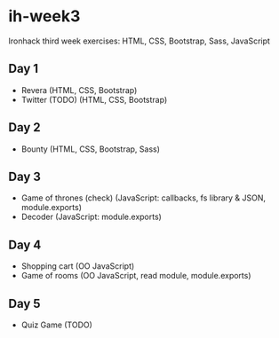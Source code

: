 # ih-week3
Ironhack third week exercises: HTML, CSS, Bootstrap, Sass, JavaScript

## Day 1
* Revera (HTML, CSS, Bootstrap)
* Twitter (TODO) (HTML, CSS, Bootstrap)

## Day 2
* Bounty (HTML, CSS, Bootstrap, Sass)

## Day 3
* Game of thrones (check) (JavaScript: callbacks, fs library & JSON, module.exports)
* Decoder (JavaScript: module.exports)

## Day 4
* Shopping cart (OO JavaScript)
* Game of rooms (OO JavaScript, read module, module.exports)

## Day 5
* Quiz Game (TODO)
